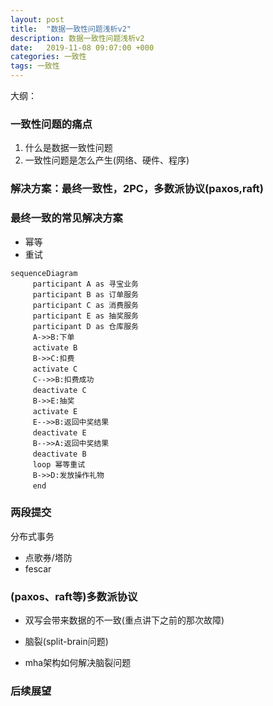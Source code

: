 ```yaml
---
layout: post
title:  "数据一致性问题浅析v2"
description: 数据一致性问题浅析v2
date:   2019-11-08 09:07:00 +000
categories: 一致性
tags: 一致性
---
```


大纲：

### 一致性问题的痛点

1. 什么是数据一致性问题
2. 一致性问题是怎么产生(网络、硬件、程序)

### 解决方案：最终一致性，2PC，多数派协议(paxos,raft)

### 最终一致的常见解决方案

- 幂等
- 重试

```mermaid
sequenceDiagram
　　　participant A as 寻宝业务
　　　participant B as 订单服务
　　　participant C as 消费服务
　　　participant E as 抽奖服务
　　　participant D as 仓库服务
　　　A->>B:下单
　　　activate B
　　　B->>C:扣费
　　　activate C
　　　C-->>B:扣费成功
　　　deactivate C
　　　B->>E:抽奖
　　　activate E
　　　E-->>B:返回中奖结果
　　　deactivate E
　　　B-->>A:返回中奖结果
　　　deactivate B
　　　loop 幂等重试
　　　B->>D:发放操作礼物
　　　end
```



### 两段提交

分布式事务

- 点歌券/塔防
- fescar

### (paxos、raft等)多数派协议

- 双写会带来数据的不一致(重点讲下之前的那次故障)

- 脑裂(split-brain问题)
- mha架构如何解决脑裂问题

### 后续展望





